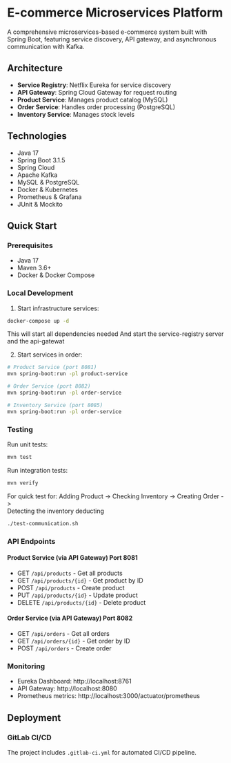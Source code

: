 
# E-commerce Microservices Platform

A comprehensive microservices-based e-commerce system built with Spring Boot, featuring service discovery, API gateway, and asynchronous communication with Kafka.

## Architecture

- **Service Registry**: Netflix Eureka for service discovery
- **API Gateway**: Spring Cloud Gateway for request routing
- **Product Service**: Manages product catalog (MySQL)
- **Order Service**: Handles order processing (PostgreSQL) 
- **Inventory Service**: Manages stock levels

[//]: # (- **Notification Service**: Handles notifications via Kafka)

[//]: # (- **Auth Server**: OAuth2 authentication and authorization)

## Technologies

- Java 17
- Spring Boot 3.1.5
- Spring Cloud
- Apache Kafka
- MySQL & PostgreSQL
- Docker & Kubernetes
- Prometheus & Grafana
- JUnit & Mockito

## Quick Start

### Prerequisites
- Java 17
- Maven 3.6+
- Docker & Docker Compose

### Local Development

1. Start infrastructure services:
```bash
docker-compose up -d
```
This will start all dependencies needed 
And start the service-registry server and the api-gatewat

[//]: # (2. Build all services:)

[//]: # (```bash)

[//]: # (mvn clean install)

[//]: # (```)

2. Start services in order:

[//]: # (## Service Registry &#40;port 8761&#41;)

[//]: # (#)

[//]: # (# mvn spring-boot:run -pl service-registry)

[//]: # (#)

[//]: # (#)

[//]: # (## API Gateway &#40;port 8080&#41;)

[//]: # (#)
[//]: # (#mvn spring-boot:run -pl api-gateway)
```bash
# Product Service (port 8081)
mvn spring-boot:run -pl product-service

# Order Service (port 8082)
mvn spring-boot:run -pl order-service

# Inventory Service (port 8085)
mvn spring-boot:run -pl order-service
```

### Testing

Run unit tests:
```bash
mvn test
```

Run integration tests:
```bash
mvn verify
```
For quick test for: 
Adding Product ->
Checking Inventory -> 
Creating Order ->  
Detecting the inventory deducting
```bash
./test-communication.sh
```



### API Endpoints

#### Product Service (via API Gateway) Port 8081
- GET `/api/products` - Get all products
- GET `/api/products/{id}` - Get product by ID
- POST `/api/products` - Create product
- PUT `/api/products/{id}` - Update product
- DELETE `/api/products/{id}` - Delete product

#### Order Service (via API Gateway) Port 8082
- GET `/api/orders` - Get all orders
- GET `/api/orders/{id}` - Get order by ID
- POST `/api/orders` - Create order

### Monitoring
- Eureka Dashboard: http://localhost:8761
- API Gateway: http://localhost:8080
- Prometheus metrics: http://localhost:3000/actuator/prometheus

## Deployment

[//]: # (### Kubernetes)

[//]: # (Deploy to Kubernetes using the manifests in the `kubernetes/` directory:)

[//]: # (```bash)

[//]: # (kubectl apply -f kubernetes/)

[//]: # (```)

### GitLab CI/CD
The project includes `.gitlab-ci.yml` for automated CI/CD pipeline.

